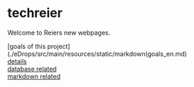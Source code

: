 # techreier
Welcome to Reiers new webpages.

[goals of this project](./eDrops/src/main/resources/static/markdown(goals_en.md)  
[details](./eDrops/src/main/resources/static/markdown/readme.md)  
[database related](./eDrops/src/main/resources/static/markdown/database.md)  
[markdown related](./eDrops/src/main/resources/static/markdown/database.md)  

